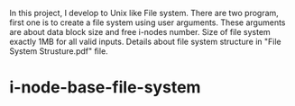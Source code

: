 In this project, I develop to Unix like File system. There are two program, first one is to create a file system using user arguments. These arguments are about data block size and free i-nodes number. Size of file system exactly 1MB for all valid inputs. Details about file system structure in "File System Strusture.pdf" file.


# i-node-base-file-system
